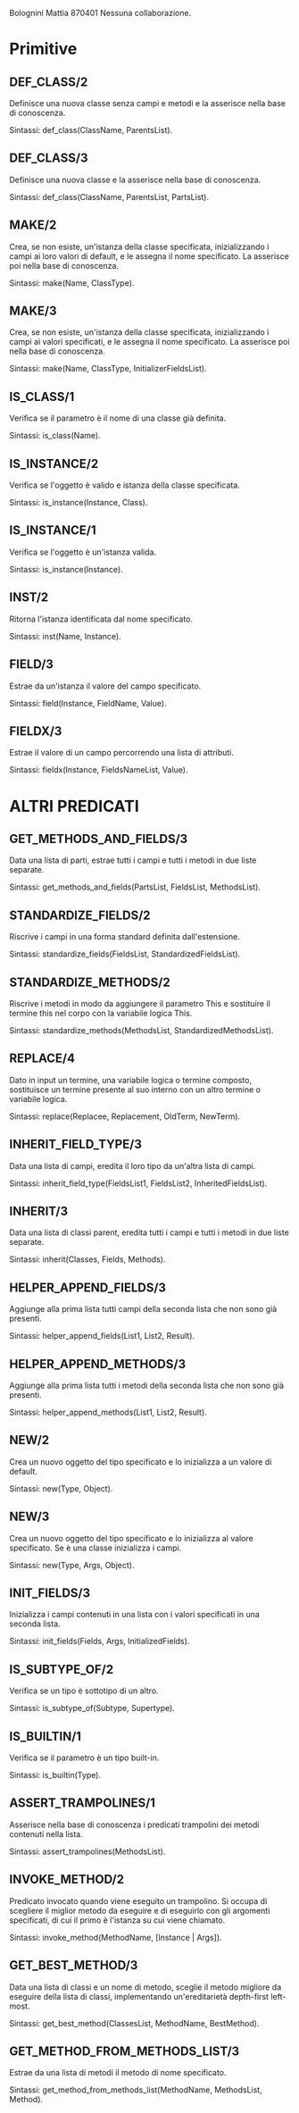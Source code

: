 Bolognini Mattia 870401
Nessuna collaborazione.

# Primitive
## DEF_CLASS/2
Definisce una nuova classe senza campi e metodi 
e la asserisce nella base di conoscenza.

Sintassi: def_class(ClassName, ParentsList).

## DEF_CLASS/3
Definisce una nuova classe e la asserisce nella base di conoscenza.

Sintassi: def_class(ClassName, ParentsList, PartsList).

## MAKE/2
Crea, se non esiste, un'istanza della classe specificata, 
inizializzando i campi ai loro valori di default, 
e le assegna il nome specificato.
La asserisce poi nella base di conoscenza.

Sintassi: make(Name, ClassType).

## MAKE/3
Crea, se non esiste, un'istanza della classe specificata, 
inizializzando i campi ai valori specificati, 
e le assegna il nome specificato.
La asserisce poi nella base di conoscenza.

Sintassi: make(Name, ClassType, InitializerFieldsList).

## IS_CLASS/1
Verifica se il parametro è il nome di una classe già definita.

Sintassi: is_class(Name).

## IS_INSTANCE/2
Verifica se l'oggetto è valido e istanza della classe specificata.

Sintassi: is_instance(Instance, Class).

## IS_INSTANCE/1
Verifica se l'oggetto è un'istanza valida.

Sintassi: is_instance(Instance).

## INST/2
Ritorna l'istanza identificata dal nome specificato.

Sintassi: inst(Name, Instance).

## FIELD/3
Estrae da un'istanza il valore del campo specificato.

Sintassi: field(Instance, FieldName, Value).

## FIELDX/3
Estrae il valore di un campo percorrendo una lista di attributi.

Sintassi: fieldx(Instance, FieldsNameList, Value).

# ALTRI PREDICATI
## GET_METHODS_AND_FIELDS/3
Data una lista di parti, estrae tutti i campi e tutti i 
metodi in due liste separate.

Sintassi: get_methods_and_fields(PartsList, FieldsList, MethodsList).

## STANDARDIZE_FIELDS/2
Riscrive i campi in una forma standard definita dall'estensione.

Sintassi: standardize_fields(FieldsList, StandardizedFieldsList).

## STANDARDIZE_METHODS/2
Riscrive i metodi in modo da aggiungere il parametro This e 
sostituire il termine this nel corpo con la variabile
logica This.

Sintassi: standardize_methods(MethodsList, StandardizedMethodsList).

## REPLACE/4
Dato in input un termine, una variabile logica o termine composto, 
sostituisce un termine presente al suo interno
con un altro termine o variabile logica.

Sintassi: replace(Replacee, Replacement, OldTerm, NewTerm).

## INHERIT_FIELD_TYPE/3
Data una lista di campi, eredita il loro tipo da un'altra 
lista di campi.

Sintassi: inherit_field_type(FieldsList1, FieldsList2, InheritedFieldsList).

## INHERIT/3
Data una lista di classi parent, eredita tutti i campi e 
tutti i metodi in due liste separate.

Sintassi: inherit(Classes, Fields, Methods).

## HELPER_APPEND_FIELDS/3
Aggiunge alla prima lista tutti campi della seconda lista che 
non sono già presenti.

Sintassi: helper_append_fields(List1, List2, Result).

## HELPER_APPEND_METHODS/3
Aggiunge alla prima lista tutti i metodi della seconda lista 
che non sono già presenti.

Sintassi: helper_append_methods(List1, List2, Result).

## NEW/2
Crea un nuovo oggetto del tipo specificato e lo inizializza a un 
valore di default.

Sintassi: new(Type, Object).

## NEW/3
Crea un nuovo oggetto del tipo specificato e lo inizializza al 
valore specificato. Se è una classe inizializza i campi.

Sintassi: new(Type, Args, Object).

## INIT_FIELDS/3
Inizializza i campi contenuti in una lista con i valori 
specificati in una seconda lista.

Sintassi: init_fields(Fields, Args, InitializedFields).

## IS_SUBTYPE_OF/2
Verifica se un tipo è sottotipo di un altro.

Sintassi: is_subtype_of(Subtype, Supertype).

## IS_BUILTIN/1
Verifica se il parametro è un tipo built-in.

Sintassi: is_builtin(Type).

## ASSERT_TRAMPOLINES/1
Asserisce nella base di conoscenza i predicati trampolini 
dei metodi contenuti nella lista.

Sintassi: assert_trampolines(MethodsList).

## INVOKE_METHOD/2
Predicato invocato quando viene eseguito un trampolino.
Si occupa di scegliere il miglior metodo da eseguire e di 
eseguirlo con gli argomenti specificati, di cui il primo
è l'istanza su cui viene chiamato.

Sintassi: invoke_method(MethodName, [Instance | Args]).

## GET_BEST_METHOD/3
Data una lista di classi e un nome di metodo, sceglie il 
metodo migliore da eseguire della lista di classi, 
implementando un'ereditarietà depth-first left-most.

Sintassi: get_best_method(ClassesList, MethodName, BestMethod).

## GET_METHOD_FROM_METHODS_LIST/3
Estrae da una lista di metodi il metodo di nome specificato.

Sintassi: get_method_from_methods_list(MethodName, MethodsList, Method).
